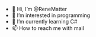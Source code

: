 - 👋 Hi, I’m @ReneMatter
- 👀 I’m interested in programming
- 🌱 I’m currently learning C#
- 📫 How to reach me with mail

<!---
ReneMatter/ReneMatter is a ✨ special ✨ repository because its `README.md` (this file) appears on your GitHub profile.
You can click the Preview link to take a look at your changes.
--->
